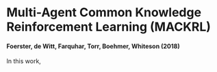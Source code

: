 # Multi-Agent Common Knowledge Reinforcement Learning (MACKRL)
#### Foerster, de Witt, Farquhar, Torr, Boehmer, Whiteson (2018)

In this work,

